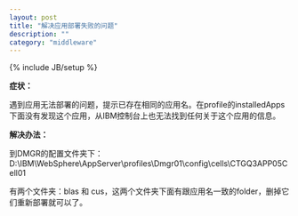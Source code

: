 ```yaml
---
layout: post
title: "解决应用部署失败的问题"
description: ""
category: "middleware"
---
```

{% include JB/setup %}

**症状：**

遇到应用无法部署的问题，提示已存在相同的应用名。在profile的installedApps下面没有发现这个应用，从IBM控制台上也无法找到任何关于这个应用的信息。

**解决办法：**

到DMGR的配置文件夹下：
D:\IBM\WebSphere\AppServer\profiles\Dmgr01\config\cells\CTGQ3APP05Cell01

有两个文件夹：blas 和 cus，这两个文件夹下面有跟应用名一致的folder，删掉它们重新部署就可以了。